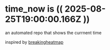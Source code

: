 # time_now is (( 2025-08-25T19:00:00.166Z ))

an automated repo that shows the currnent time

inspired by [breakingheatmap](https://github.com/breakingheatmap/breakingheatmap)
